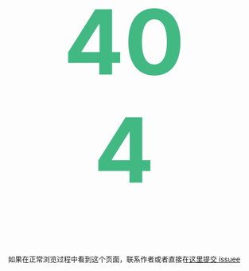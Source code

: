 <h1 style="margin: 100px !important;text-align:center;font-size:180px;color:#42b983;">404</h1>

<center>如果在正常浏览过程中看到这个页面，联系作者或者直接在<a href='https://github.com/smarty-kiki/frame-pages/issues/new'>这里提交 issuee</a></center>
